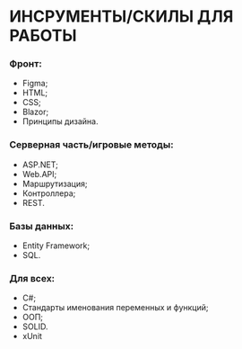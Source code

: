 #    ИНСРУМЕНТЫ/СКИЛЫ ДЛЯ РАБОТЫ #
### Фронт: 
* Figma; 
* HTML;
* CSS;
* Blazor;
* Принципы дизайна.
### Серверная часть/игровые методы:
* ASP.NET;
* Web.API;
* Маршрутизация;
* Контроллера;
* REST.
### Базы данных:
* Entity Framework;
* SQL.
### Для всех:
* С#;
* Стандарты именования переменных и функций;
* ООП;
* SOLID.
* xUnit
